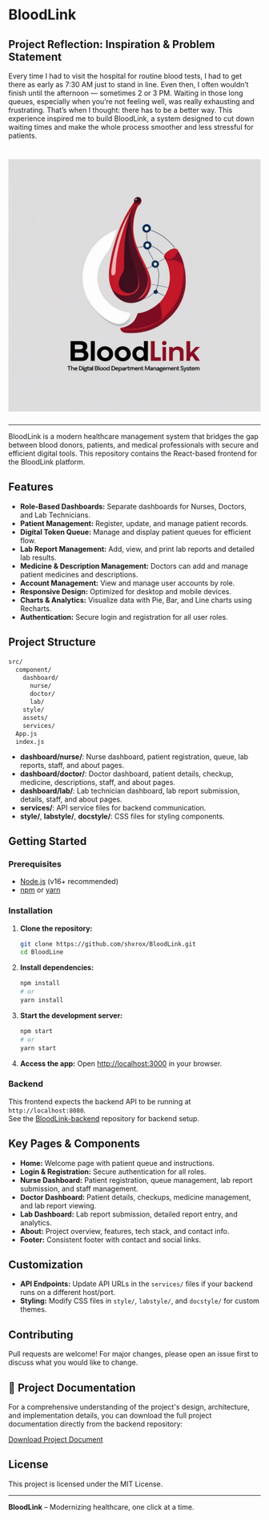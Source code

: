 # BloodLink 

## Project Reflection: Inspiration & Problem Statement

Every time I had to visit the hospital for routine blood tests, I had to get there as early as 7:30 AM just to stand in line. Even then, I often wouldn’t finish until the afternoon — sometimes 2 or 3 PM. Waiting in those long queues, especially when you’re not feeling well, was really exhausting and frustrating. That’s when I thought: there has to be a better way. This experience inspired me to build BloodLink, a system designed to cut down waiting times and make the whole process smoother and less stressful for patients.


# ![BloodLink Logo](BloodLine-Frontend/src/assets/logo.png)
---

BloodLink is a modern healthcare management system that bridges the gap between blood donors, patients, and medical professionals with secure and efficient digital tools. This repository contains the React-based frontend for the BloodLink platform.

## Features

- **Role-Based Dashboards:** Separate dashboards for Nurses, Doctors, and Lab Technicians.
- **Patient Management:** Register, update, and manage patient records.
- **Digital Token Queue:** Manage and display patient queues for efficient flow.
- **Lab Report Management:** Add, view, and print lab reports and detailed lab results.
- **Medicine & Description Management:** Doctors can add and manage patient medicines and descriptions.
- **Account Management:** View and manage user accounts by role.
- **Responsive Design:** Optimized for desktop and mobile devices.
- **Charts & Analytics:** Visualize data with Pie, Bar, and Line charts using Recharts.
- **Authentication:** Secure login and registration for all user roles.

## Project Structure

```
src/
  component/
    dashboard/
      nurse/
      doctor/
      lab/
    style/
    assets/
    services/
  App.js
  index.js
```

- **dashboard/nurse/**: Nurse dashboard, patient registration, queue, lab reports, staff, and about pages.
- **dashboard/doctor/**: Doctor dashboard, patient details, checkup, medicine, descriptions, staff, and about pages.
- **dashboard/lab/**: Lab technician dashboard, lab report submission, details, staff, and about pages.
- **services/**: API service files for backend communication.
- **style/**, **labstyle/**, **docstyle/**: CSS files for styling components.

## Getting Started

### Prerequisites

- [Node.js](https://nodejs.org/) (v16+ recommended)
- [npm](https://www.npmjs.com/) or [yarn](https://yarnpkg.com/)

### Installation

1. **Clone the repository:**
   ```bash
   git clone https://github.com/shxrox/BloodLink.git
   cd BloodLine
   ```

2. **Install dependencies:**
   ```bash
   npm install
   # or
   yarn install
   ```

3. **Start the development server:**
   ```bash
   npm start
   # or
   yarn start
   ```

4. **Access the app:**
   Open [http://localhost:3000](http://localhost:3000) in your browser.

### Backend

This frontend expects the backend API to be running at `http://localhost:8080`.  
See the [BloodLink-backend](../BloodLink-backend) repository for backend setup.

## Key Pages & Components

- **Home:** Welcome page with patient queue and instructions.
- **Login & Registration:** Secure authentication for all roles.
- **Nurse Dashboard:** Patient registration, queue management, lab report submission, and staff management.
- **Doctor Dashboard:** Patient details, checkups, medicine management, and lab report viewing.
- **Lab Dashboard:** Lab report submission, detailed report entry, and analytics.
- **About:** Project overview, features, tech stack, and contact info.
- **Footer:** Consistent footer with contact and social links.

## Customization

- **API Endpoints:** Update API URLs in the `services/` files if your backend runs on a different host/port.
- **Styling:** Modify CSS files in `style/`, `labstyle/`, and `docstyle/` for custom themes.

## Contributing

Pull requests are welcome! For major changes, please open an issue first to discuss what you would like to change.

## 📄 Project Documentation

For a comprehensive understanding of the project's design, architecture, and implementation details, you can download the full project documentation directly from the backend repository:

[Download Project Document](/DocumentAboutProject/ProjectDetails.docx)



## License

This project is licensed under the MIT License.

---

**BloodLink** – Modernizing healthcare, one click at a time.
